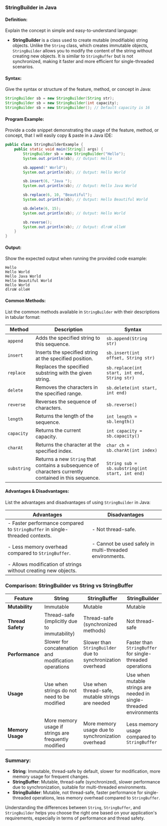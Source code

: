 ### StringBuilder in Java

#### Definition:
Explain the concept in simple and easy-to-understand language:
- **StringBuilder** is a class used to create mutable (modifiable) string objects. Unlike the `String` class, which creates immutable objects, `StringBuilder` allows you to modify the content of the string without creating new objects. It is similar to `StringBuffer` but is not synchronized, making it faster and more efficient for single-threaded scenarios.

#### Syntax:
Give the syntax or structure of the feature, method, or concept in Java:

```java
StringBuilder sb = new StringBuilder(String str);
StringBuilder sb = new StringBuilder(int capacity);
StringBuilder sb = new StringBuilder(); // Default capacity is 16
```

#### Program Example:
Provide a code snippet demonstrating the usage of the feature, method, or concept, that I will easily copy & paste in a Java IDE:

```java
public class StringBuilderExample {
    public static void main(String[] args) {
        StringBuilder sb = new StringBuilder("Hello");
        System.out.println(sb); // Output: Hello

        sb.append(" World");
        System.out.println(sb); // Output: Hello World

        sb.insert(6, "Java ");
        System.out.println(sb); // Output: Hello Java World

        sb.replace(6, 10, "Beautiful");
        System.out.println(sb); // Output: Hello Beautiful World

        sb.delete(6, 15);
        System.out.println(sb); // Output: Hello World

        sb.reverse();
        System.out.println(sb); // Output: dlroW olleH
    }
}
```

#### Output:
Show the expected output when running the provided code example:

```
Hello
Hello World
Hello Java World
Hello Beautiful World
Hello World
dlroW olleH
```

#### Common Methods:
List the common methods available in `StringBuilder` with their descriptions in tabular format:

| Method       | Description                                             | Syntax                                         |
|--------------|---------------------------------------------------------|------------------------------------------------|
| `append`     | Adds the specified string to this sequence.             | `sb.append(String str)`                        |
| `insert`     | Inserts the specified string at the specified position. | `sb.insert(int offset, String str)`            |
| `replace`    | Replaces the specified substring with the given string. | `sb.replace(int start, int end, String str)`   |
| `delete`     | Removes the characters in the specified range.          | `sb.delete(int start, int end)`                |
| `reverse`    | Reverses the sequence of characters.                    | `sb.reverse()`                                 |
| `length`     | Returns the length of the sequence.                     | `int length = sb.length()`                     |
| `capacity`   | Returns the current capacity.                           | `int capacity = sb.capacity()`                 |
| `charAt`     | Returns the character at the specified index.           | `char ch = sb.charAt(int index)`               |
| `substring`  | Returns a new `String` that contains a subsequence of characters currently contained in this sequence. | `String sub = sb.substring(int start, int end)` |

#### Advantages & Disadvantages:
List the advantages and disadvantages of using `StringBuilder` in Java:

| Advantages                                    | Disadvantages                                       |
|-----------------------------------------------|-----------------------------------------------------|
| - Faster performance compared to `StringBuffer` in single-threaded contexts. | - Not thread-safe.                                  |
| - Less memory overhead compared to `StringBuffer`. | - Cannot be used safely in multi-threaded environments. |
| - Allows modification of strings without creating new objects. |                                                     |

### Comparison: StringBuilder vs String vs StringBuffer

| Feature            | String                               | StringBuffer                          | StringBuilder                        |
|--------------------|--------------------------------------|---------------------------------------|--------------------------------------|
| **Mutability**     | Immutable                            | Mutable                               | Mutable                               |
| **Thread Safety**  | Thread-safe (implicitly due to immutability) | Thread-safe (synchronized methods)    | Not thread-safe                      |
| **Performance**    | Slower for concatenation and modification operations | Slower than `StringBuilder` due to synchronization overhead | Faster than `StringBuffer` for single-threaded operations |
| **Usage**          | Use when strings do not need to be modified | Use when thread-safe, mutable strings are needed | Use when mutable strings are needed in single-threaded environments |
| **Memory Usage**   | More memory usage if strings are frequently modified | More memory usage due to synchronization overhead | Less memory usage compared to `StringBuffer` |

### Summary:
- **String**: Immutable, thread-safe by default, slower for modification, more memory usage for frequent changes.
- **StringBuffer**: Mutable, thread-safe (synchronized), slower performance due to synchronization, suitable for multi-threaded environments.
- **StringBuilder**: Mutable, not thread-safe, faster performance for single-threaded operations, less memory overhead compared to `StringBuffer`.

Understanding the differences between `String`, `StringBuffer`, and `StringBuilder` helps you choose the right one based on your application's requirements, especially in terms of performance and thread safety.